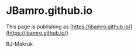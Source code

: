# JBamro.github.io

This page is publishing as [https://jbamro.github.io/](https://jbamro.github.io/)

BJ-Makruk
